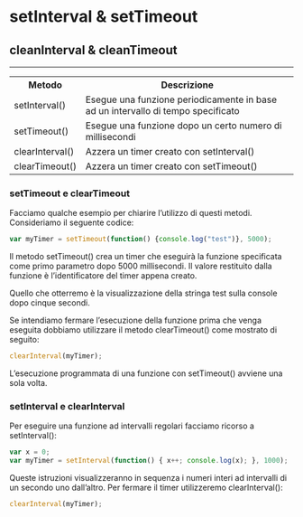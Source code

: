 # setInterval & setTimeout
## cleanInterval & cleanTimeout

*****

<table>
<th>Metodo</th><th>Descrizione</th>
<tr><td>setInterval()</td><td>Esegue una funzione periodicamente in base ad un intervallo di tempo specificato</td></tr>
<tr><td>setTimeout()</td><td>Esegue una funzione dopo un certo numero di millisecondi</td></tr>
<tr><td>clearInterval()</td><td>Azzera un timer creato con setInterval()</td></tr>
<tr><td>clearTimeout()</td><td>Azzera un timer creato con setTimeout()</td></tr>
</table>


### setTimeout e clearTimeout

Facciamo qualche esempio per chiarire l’utilizzo di questi metodi. Consideriamo il seguente codice:

``` javascript
var myTimer = setTimeout(function() {console.log("test")}, 5000);
```
<p>
Il metodo setTimeout() crea un timer che eseguirà la funzione specificata come primo parametro dopo 5000 millisecondi. Il valore restituito dalla funzione è l’identificatore del timer appena creato.

Quello che otterremo è la visualizzazione della stringa test sulla console dopo cinque secondi.

Se intendiamo fermare l’esecuzione della funzione prima che venga eseguita dobbiamo utilizzare il metodo clearTimeout() come mostrato di seguito:
</p>

``` javascript
clearInterval(myTimer);
```

L’esecuzione programmata di una funzione con setTimeout() avviene una sola volta.

### setInterval e clearInterval

Per eseguire una funzione ad intervalli regolari facciamo ricorso a setInterval():

``` javascript
var x = 0;
var myTimer = setInterval(function() { x++; console.log(x); }, 1000);
```
Queste istruzioni visualizzeranno in sequenza i numeri interi ad intervalli di un secondo uno dall’altro. Per fermare il timer utilizzeremo clearInterval():

``` javascript
clearInterval(myTimer);
```